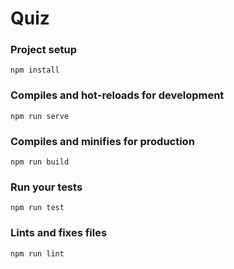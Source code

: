 # Quiz

### Project setup
```npm install```

### Compiles and hot-reloads for development
```npm run serve```

### Compiles and minifies for production
```npm run build```

### Run your tests
```npm run test```

### Lints and fixes files
```npm run lint```
